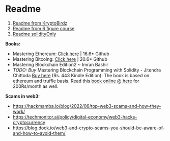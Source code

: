 # Readme

1. [Readme from KryptoBirdz](./README-kryptobirdz.md)
2. [Readme from 6 figure course](./README-6_figure.md)
3. [Readme solidityOnly](./solidity-only.md)

**Books:**
- Mastering Ethereum: [Click here](https://github.com/ethereumbook/ethereumbook) | 16.6* Github
- Mastering Bitcoing: [Click here](https://github.com/bitcoinbook/bitcoinbook) | 20.6* Github
- Mastering Blockchain Edition2 ~ Imran Bashir
- *TODO: Buy* Mastering Blockchain Programming with Solidity - Jitendra Chittoda [Buy here](https://www.amazon.in/Mastering-Blockchain-Programming-Solidity-production-ready-ebook/dp/B07W5F8S1L) (Rs. 443 Kindle Edition): The book is based on ethereum and truffle basis.  Read this [book online @ here](https://www.packtpub.com) for 200Rs/month as well.

**Scams in web3:**
- https://hackmamba.io/blog/2022/06/top-web3-scams-and-how-they-work/
- https://techmonitor.ai/policy/digital-economy/web3-hacks-cryptocurrency
- https://blog.dock.io/web3-and-crypto-scams-you-should-be-aware-of-and-how-to-avoid-them/
